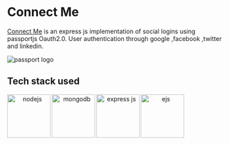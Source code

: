 # Connect Me
[Connect Me](https://connect-me-bywn.onrender.com/api) is an express js implementation of social logins using passportjs Oauth2.0. User authentication through google ,facebook ,twitter and linkedin.

![passport logo](https://camo.githubusercontent.com/6835eb33bb0e58ae663c7b9baeddf2a76cc6cf98862769eddbe22ee45c00a17b/687474703a2f2f63646e2e61757468302e636f6d2f696d672f70617373706f72742d62616e6e65722d6769746875622e706e67)

## Tech stack used
<div align="center" justify-content="center">
<img src="https://litslink.com/wp-content/uploads/2020/12/node.js-logo-image.png" alt="nodejs" align="left" width="100px" height="100px">
<img src="https://w7.pngwing.com/pngs/956/695/png-transparent-mongodb-original-wordmark-logo-icon-thumbnail.png" alt="mongodb" align="left" width="100px" height="100px">
<img src="https://upload.wikimedia.org/wikipedia/commons/6/64/Expressjs.png" alt="express js" align="left" width="100px" height="100px">
<img src="https://www.svgrepo.com/show/373574/ejs.svg" alt="ejs" align="left" width="100px" height="100px"> 
</div>


